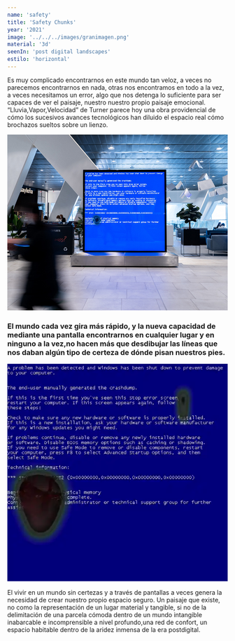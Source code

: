 ```yaml
---
name: 'safety' 
title: 'Safety Chunks'
year: '2021'
image: '../../../images/granimagen.png'
material: '3d'
seenIn: 'post digital landscapes'
estilo: 'horizontal' 
---
```


Es muy complicado encontrarnos en este mundo tan veloz, a veces no parecemos encontrarnos en nada, otras nos encontramos en todo a la vez, a veces necesitamos un error, algo que nos detenga lo suficiente para ser capaces de ver el paisaje, nuestro nuestro propio paisaje emocional. “Lluvia,Vapor,Velocidad” de Turner parece hoy una obra providencial de cómo los sucesivos avances tecnológicos han diluido el espacio real cómo brochazos sueltos sobre un lienzo.

![safety chunks on display at vialia vigo](../../../../public/images/vialia.png)

<h3>El mundo cada vez gira más rápido, y la nueva capacidad de mediante una pantalla encontrarnos en cualquier lugar y en ninguno a la vez,no hacen más que desdibujar las líneas que nos daban algún tipo de certeza de dónde pisan nuestros pies.</h3>

![fragmento de video ](../../../../public/images/try3.webp)

El vivir en un mundo sin certezas y a través de pantallas a veces genera la necesidad de crear nuestro propio espacio seguro. Un paisaje que existe, no como la representación de un lugar material y tangible, si no de la delimitación de una parcela cómoda dentro de un mundo intangible inabarcable e incomprensible a nivel profundo,una red de confort, un espacio habitable dentro de la aridez inmensa de la era postdigital.